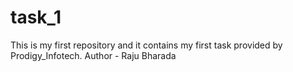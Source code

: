# task_1
This is my first repository and it contains my first task provided by Prodigy_Infotech.
Author - Raju Bharada
